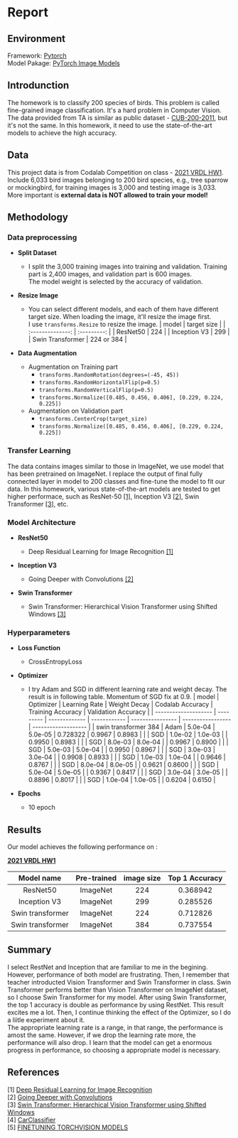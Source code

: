 # Report

## Environment

Framework: [Pytorch](https://pytorch.org/)  
Model Pakage: [PyTorch Image Models](https://github.com/rwightman/pytorch-image-models/)

## Introdunction

The homework is to classify 200 species of birds. This problem is called fine-grained image classification. It's a hard problem in Computer Vision. The data provided from TA is similar as public dataset - [CUB-200-2011](http://www.vision.caltech.edu/visipedia/CUB-200-2011.html), but it's not the same. In this homework, it need to use the state-of-the-art models to achieve the high accuracy.

## Data

This project data is from Codalab Competition on class - [2021 VRDL HW1](https://competitions.codalab.org/competitions/35668?secret_key=09789b13-35ec-4928-ac0f-6c86631dda07). Include 6,033 bird images belonging to 200 bird species, e.g., tree sparrow or mockingbird, for training images is 3,000 and testing image is 3,033. More important is **external data is NOT allowed to train your model!**

## Methodology

### Data preprocessing

* **Split Dataset**
  * I split the 3,000 training images into training and validation. Training part is 2,400 images, and validation part is 600 images.  
    The model weight is selected by the accuracy of validation.

* **Resize Image**
  * You can select different models, and each of them have different target size. When loading the image, it'll resize the image first.  
    I use `transforms.Resize` to resize the image.
    |      model       | target size |
    | :--------------: | :---------: |
    |     ResNet50     |     224     |
    |   Inception V3   |     299     |
    | Swin Transformer | 224 or 384  |

* **Data Augmentation**
  * Augmentation on Training part
    * `transforms.RandomRotation(degrees=(-45, 45))`
    * `transforms.RandomHorizontalFlip(p=0.5)`
    * `transforms.RandomVerticalFlip(p=0.5)`
    * `transforms.Normalize([0.485, 0.456, 0.406], [0.229, 0.224, 0.225])`
  * Augmentation on Validation part
    * `transforms.CenterCrop(target_size)`
    * `transforms.Normalize([0.485, 0.456, 0.406], [0.229, 0.224, 0.225])`

### Transfer Learning

The data contains images similar to those in ImageNet, we use model that has been pretrained on ImageNet. I replace the output of final fully connected layer in model to 200 classes and fine-tune the model to fit our data. In this homework, various state-of-the-art models are tested to get higher performace, such as ResNet-50 [[1]](https://arxiv.org/abs/1512.03385), Inception V3 [[2]](https://arxiv.org/abs/1409.4842), Swin Transformer [[3]](https://arxiv.org/pdf/2103.14030.pdf), etc.

### Model Architecture

* **ResNet50**
  * Deep Residual Learning for Image Recognition [[1]](https://arxiv.org/abs/1512.03385)

* **Inception V3**
  * Going Deeper with Convolutions [[2]](https://arxiv.org/abs/1409.4842)

* **Swin Transformer**
  * Swin Transformer: Hierarchical Vision Transformer using Shifted Windows [[3]](https://arxiv.org/pdf/2103.14030.pdf)

### Hyperparameters

* **Loss Function**
  * CrossEntropyLoss

* **Optimizer**
  * I try Adam and SGD in different learning rate and weight decay. The result is in following table. Momentum of SGD fix at 0.9.
    | model                | Optimizer | Learning Rate | Weight Decay | Codalab Accuracy | Training Accuracy | Validation Accuracy |
    | -------------------- | --------- | ------------- | ------------ | ---------------- | ----------------- | ------------------- |
    | swin transformer 384 | Adam      | 5.0e-04       | 5.0e-05      | 0.728322         | 0.9967            | 0.8983              |
    |                      | SGD       | 1.0e-02       | 1.0e-03      |                  | 0.9950            | 0.8983              |
    |                      | SGD       | 8.0e-03       | 8.0e-04      |                  | 0.9967            | 0.8900              |
    |                      | SGD       | 5.0e-03       | 5.0e-04      |                  | 0.9950            | 0.8967              |
    |                      | SGD       | 3.0e-03       | 3.0e-04      |                  | 0.9908            | 0.8933              |
    |                      | SGD       | 1.0e-03       | 1.0e-04      |                  | 0.9646            | 0.8767              |
    |                      | SGD       | 8.0e-04       | 8.0e-05      |                  | 0.9621            | 0.8600              |
    |                      | SGD       | 5.0e-04       | 5.0e-05      |                  | 0.9367            | 0.8417              |
    |                      | SGD       | 3.0e-04       | 3.0e-05      |                  | 0.8896            | 0.8017              |
    |                      | SGD       | 1.0e-04       | 1.0e-05      |                  | 0.6204            | 0.6150              |

* **Epochs**
  * 10 epoch

## Results

Our model achieves the following performance on :

**[2021 VRDL HW1](https://competitions.codalab.org/competitions/35668?secret_key=09789b13-35ec-4928-ac0f-6c86631dda07)**

|    Model name    | Pre-trained | image size | Top 1 Accuracy |
| :--------------: | :---------: | :--------: | :------------: |
|     ResNet50     |  ImageNet   |    224     |    0.368942    |
|   Inception V3   |  ImageNet   |    299     |    0.285526    |
| Swin transformer |  ImageNet   |    224     |    0.712826    |
| Swin transformer |  ImageNet   |    384     |    0.737554    |

## Summary

I select RestNet and Inception that are familiar to me in the begining. However, performance of both model are frustrating. Then, I remember that teacher introducted Vision Transformer and Swin Transformer in class. Swin Transformer performs better than Vision Transformer on ImageNet dataset, so I choose Swin Transformer for my model. After using Swin Transformer, the top 1 accuracy is double as performance by using RestNet. This result excites me a lot. Then, I continue thinking the effect of the Optimizer, so I do a liitle experiment about it.  
The appropriate learning rate is a range, in that range, the performance is amost the same. However, if we drop the learning rate more, the performance will also drop. I learn that the model can get a enormous progress in performance, so choosing a appropriate model is necessary.

## References

[1] [Deep Residual Learning for Image Recognition](https://arxiv.org/abs/1512.03385)  
[2] [Going Deeper with Convolutions](https://arxiv.org/abs/1409.4842)  
[3] [Swin Transformer: Hierarchical Vision Transformer using Shifted Windows](https://arxiv.org/pdf/2103.14030.pdf)  
[4] [CarClassifier](https://github.com/Yunyung/CarClassifier)  
[5] [FINETUNING TORCHVISION MODELS](https://pytorch.org/tutorials/beginner/finetuning_torchvision_models_tutorial.html)
